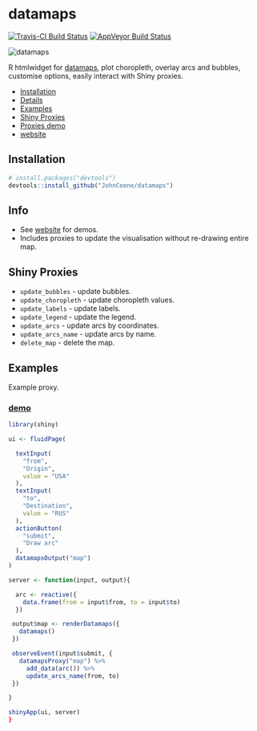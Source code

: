 # datamaps

[![Travis-CI Build Status](https://travis-ci.org/JohnCoene/datamaps.svg?branch=master)](https://travis-ci.org/JohnCoene/datamaps)
[![AppVeyor Build Status](https://ci.appveyor.com/api/projects/status/github/JohnCoene/datamaps?branch=master&svg=true)](https://ci.appveyor.com/project/JohnCoene/datamaps)

![datamaps](http://john-coene.com/img/datamaps_proxy.gif)

R htmlwidget for [datamaps](http://datamaps.github.io/), plot choropleth, overlay arcs and bubbles, customise options, easily interact with Shiny proxies.

* [Installation](#installation)
* [Details](#info)
* [Examples](#examples)
* [Shiny Proxies](#shiny-proxies)
* [Proxies demo](http://shiny.john-coene.com/datamaps/)
* [website](http://john-coene.com/datamaps)

## Installation

```R
# install.packages("devtools")
devtools::install_github("JohnCoene/datamaps")
```

## Info

* See [website](http://john-coene.com/datamaps) for demos. 
* Includes proxies to update the visualisation without re-drawing entire map.

## Shiny Proxies

* `update_bubbles` - update bubbles.
* `update_choropleth` - update choropleth values.
* `update_labels` - update labels.
* `update_legend` - update the legend.
* `update_arcs` - update arcs by coordinates.
* `update_arcs_name` - update arcs by name.
* `delete_map` - delete the map.

## Examples

Example proxy.

### [demo](http://shiny.john-coene.com/datamaps/)

```R
library(shiny)

ui <- fluidPage(

  textInput(
    "from",
    "Origin",
    value = "USA"
  ),
  textInput(
    "to",
    "Destination",
    value = "RUS"
  ),
  actionButton(
    "submit",
    "Draw arc"
  ),
  datamapsOutput("map")
)

server <- function(input, output){

  arc <- reactive({
    data.frame(from = input$from, to = input$to)
  })

 output$map <- renderDatamaps({
   datamaps()
 })

 observeEvent(input$submit, {
   datamapsProxy("map") %>%
     add_data(arc()) %>%
     update_arcs_name(from, to)
 })

}

shinyApp(ui, server)
}
```
